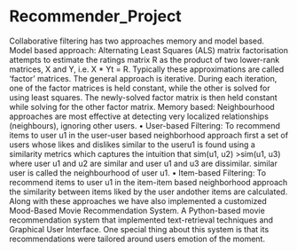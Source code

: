 # Recommender_Project
Collaborative filtering has two approaches memory and model based. 
Model based approach: Alternating Least Squares (ALS) matrix factorisation attempts to estimate the ratings matrix R as the product of two lower-rank matrices, X and Y, i.e. X * Yt = R. Typically these approximations are called ‘factor’ matrices. The general approach is iterative. During each iteration, one of the factor matrices is held constant, while the other is solved for using least squares. The newly-solved factor matrix is then held constant while solving for the other factor matrix.
Memory based: Neighbourhood approaches are most effective at detecting very localized relationships (neighbours), ignoring other users. 
•	User-based Filtering: To recommend items to user u1 in the user-user based neighborhood approach first a set of users whose likes and dislikes similar to the useru1 is found using a similarity metrics which captures the intuition that sim(u1, u2) >sim(u1, u3) where user u1 and u2 are similar and user u1 and u3 are dissimilar. similar user is called the neighbourhood of user u1.
•	Item-based Filtering: To recommend items to user u1 in the item-item based neighborhood approach the similarity between items liked by the user andother items are calculated.
Along with these approaches we have also implemented a customized Mood-Based Movie Recommendation System. A Python-based movie recommendation system that implemented text-retrieval techniques and Graphical User Interface. One special thing about this system is that its recommendations were tailored around users emotion of the moment.
